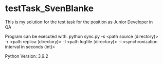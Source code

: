 # testTask_SvenBlanke
This is my solution for the test task for the position as Junior Developer in QA

Program can be executed with:
python sync.py -s <path source (directory)> -r <path replica (directory)> -l <path logfile (directory)> -i <synchronization interval in seconds (int)>

Python Version: 3.9.2

